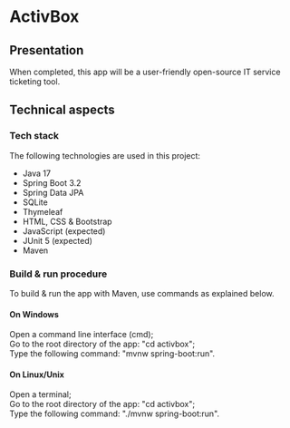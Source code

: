 # ActivBox

## Presentation
When completed, this app will be a user-friendly open-source IT service ticketing tool.

## Technical aspects
### Tech stack
The following technologies are used in this project:

- Java 17
- Spring Boot 3.2
- Spring Data JPA
- SQLite
- Thymeleaf
- HTML, CSS & Bootstrap
- JavaScript (expected)
- JUnit 5 (expected)
- Maven

### Build & run procedure
To build & run the app with Maven, use commands as explained below.

#### On Windows
Open a command line interface (cmd);  
Go to the root directory of the app: "cd activbox";  
Type the following command: "mvnw spring-boot:run".

#### On Linux/Unix
Open a terminal;  
Go to the root directory of the app: "cd activbox";  
Type the following command: "./mvnw spring-boot:run".
